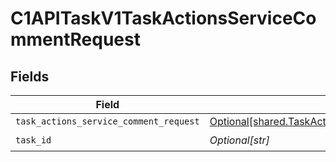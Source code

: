 # C1APITaskV1TaskActionsServiceCommentRequest


## Fields

| Field                                                                                                            | Type                                                                                                             | Required                                                                                                         | Description                                                                                                      |
| ---------------------------------------------------------------------------------------------------------------- | ---------------------------------------------------------------------------------------------------------------- | ---------------------------------------------------------------------------------------------------------------- | ---------------------------------------------------------------------------------------------------------------- |
| `task_actions_service_comment_request`                                                                           | [Optional[shared.TaskActionsServiceCommentRequest]](undefined/models/shared/taskactionsservicecommentrequest.md) | :heavy_minus_sign:                                                                                               | N/A                                                                                                              |
| `task_id`                                                                                                        | *Optional[str]*                                                                                                  | :heavy_check_mark:                                                                                               | N/A                                                                                                              |